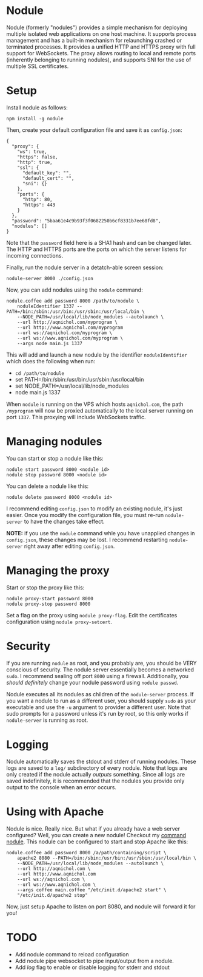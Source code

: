 # Nodule

Nodule (formerly "nodules") provides a simple mechanism for deploying multiple isolated web applications on one host machine. It supports process management and has a built-in mechanism for relaunching crashed or terminated processes. It provides a unified HTTP and HTTPS proxy with full support for WebSockets. The proxy allows routing to local and remote ports (inherently belonging to running nodules), and supports SNI for the use of multiple SSL certificates.

# Setup

Install nodule as follows:

    npm install -g nodule

Then, create your default configuration file and save it as `config.json`:

    {
      "proxy": {
        "ws": true,
        "https": false,
        "http": true,
        "ssl": {
          "default_key": "",
          "default_cert": "",
          "sni": {}
        },
        "ports": {
          "http": 80,
          "https": 443
        }
      },
      "password": "5baa61e4c9b93f3f0682250b6cf8331b7ee68fd8",
      "nodules": []
    }

Note that the `password` field here is a SHA1 hash and can be changed later. The HTTP and HTTPS ports are the ports on which the server listens for incoming connections.

Finally, run the nodule server in a detatch-able screen session:

    nodule-server 8000 ./config.json

Now, you can add nodules using the `nodule` command:

    nodule.coffee add password 8000 /path/to/nodule \
        noduleIdentifier 1337 --PATH=/bin:/sbin:/usr/bin:/usr/sbin:/usr/local/bin \
        --NODE_PATH=/usr/local/lib/node_modules --autolaunch \
        --url http://aqnichol.com/myprogram \
        --url http://www.aqnichol.com/myprogram
        --url ws://aqnichol.com/myprogram \
        --url ws://www.aqnichol.com/myprogram \
        --args node main.js 1337

This will add and launch a new nodule by the identifier `noduleIdentifier` which does the following when run:

* `cd /path/to/nodule`
* set PATH=/bin:/sbin:/usr/bin:/usr/sbin:/usr/local/bin
* set NODE_PATH=/usr/local/lib/node_modules
* node main.js 1337

When `nodule` is running on the VPS which hosts `aqnichol.com`, the path `/myprogram` will now be proxied automatically to the local server running on port `1337`. This proxying will include WebSockets traffic.

# Managing nodules

You can start or stop a nodule like this:

	nodule start password 8000 <nodule id>
	nodule stop password 8000 <nodule id>

You can delete a nodule like this:

	nodule delete password 8000 <nodule id>

I recommend editing `config.json` to modify an existing nodule, it's just easier. Once you modify the configuration file, you must re-run `nodule-server` to have the changes take effect.

**NOTE:** if you use the `nodule` command whle you have unapplied changes in `config.json`, these changes may be lost. I recommend restarting `nodule-server` right away after editing `config.json`.

# Managing the proxy

Start or stop the proxy like this:

	nodule proxy-start password 8000
	nodule proxy-stop password 8000

Set a flag on the proxy using `nodule proxy-flag`. Edit the certificates configuration using `nodule proxy-setcert`.

# Security

If you are running `nodule` as root, and you probably are, you should be VERY conscious of security. The nodule server essentially becomes a networked `sudo`. I recommend sealing off port `8000` using a firewall. Additionally, you *should definitely* change your nodule password using `nodule passwd`.

Nodule executes all its nodules as children of the `nodule-server` process. If you want a nodule to run as a different user, you should supply `sudo` as your executable and use the `-u` argument to provider a different user. Note that sudo prompts for a password unless it's run by root, so this only works if `nodule-server` is running as root.

# Logging

Nodule automatically saves the stdout and stderr of running nodules. These logs are saved to a `log/` subdirectory of every nodule. Note that logs are only created if the nodule actually *outputs* something. Since all logs are saved indefinitely, it is recommended that the nodules you provide only output to the console when an error occurs.

# Using with Apache

Nodule is nice. Really nice. But what if you already have a web server configured? Well, you can create a new nodule! Checkout my [command nodule](https://gist.github.com/unixpickle/8202073). This nodule can be configured to start and stop Apache like this:

    nodule.coffee add password 8000 /a/path/containing/script \
        apache2 8080 --PATH=/bin:/sbin:/usr/bin:/usr/sbin:/usr/local/bin \
        --NODE_PATH=/usr/local/lib/node_modules --autolaunch \
        --url http://aqnichol.com \
        --url http://www.aqnichol.com
        --url ws://aqnichol.com \
        --url ws://www.aqnichol.com \
        --args coffee main.coffee "/etc/init.d/apache2 start" \
        "/etc/init.d/apache2 stop"

Now, just setup Apache to listen on port 8080, and nodule will forward it for you!

# TODO

* Add nodule command to reload configuration
* Add nodule pipe websocket to pipe input/output from a nodule.
* Add *log* flag to enable or disable logging for stderr and stdout
